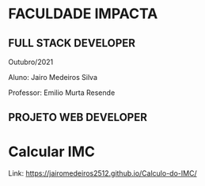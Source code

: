 # FACULDADE IMPACTA
## FULL STACK DEVELOPER

Outubro/2021

Aluno: Jairo Medeiros Silva

Professor: Emilio Murta Resende

## PROJETO WEB DEVELOPER
# Calcular IMC
Link: https://jairomedeiros2512.github.io/Calculo-do-IMC/

